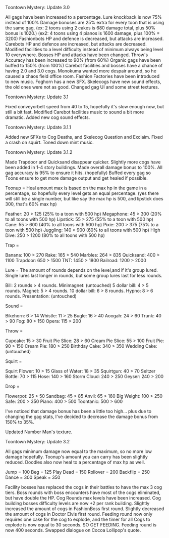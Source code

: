 Toontown Mystery: Update 3.0

All gags have been increased to a percentage.
Lure knockback is now 75% instead of 100%
Damage bonuses are 25% extra for every toon that is using the same gag, (ex: 2 toons using 2 cakes is 680 damage total, plus 50% bonus is 1020.) (ex2: 4 toons using 4 pianos is 1600 damage, plus 100% = 3200)
Fashionbots HP and defence is decreased, but attacks are increased.
Carebots HP and defence are increased, but attacks are decreased.
Modified facilities to a level difficulty instead of minimum always being level 10 everywhere.
Bosses HP and attacks have been changed.
Throw's Accuracy has been increased to 90% (from 60%)
Organic gags have been buffed to 150% (from 100%)
Carebot facilities and bosses have a chance of having 2.0 and 3.0 cogs.
Monokuma wanted more despair around, so he caused a chaos field office room.
Fashion Factories have been introduced to new music.
Foghorn has a new SFX.
Skelecogs have new sound effects, the old ones were not as good.
Changed gag UI and some street textures.

Toontown Mystery: Update 3.1

Fixed conveyorbelt speed from 40 to 15, hopefully it's slow enough now, but still a bit fast.
Modified Carebot facilities music to sound a bit more dramatic.
Added new cog sound effects.

Toontown Mystery: Update 3.1.1

Added new SFXs to Cog Deaths, and Skelecog Question and Exclaim.
Fixed a crash on squirt.
Toned down mint music.

Toontown Mystery: Update 3.1.2

Made Trapdoor and Quicksand disappear quicker.
Slightly more cogs have been added in 1-4 story buildings.
Made overall damage bonus to 100%.
All gag accuracy is 95% to ensure it hits. (hopefully)
Buffed every gag so Toons ensure to get more damage output and get healed if possible.

Toonup = Heal amount max is based on the max hp in the game in a percentage, so hopefully every level gets an equal percentage. (yes there will still be a single number, but like say the max hp is 500, and lipstick does 300, that's 60% max hp)

Feather: 20 > 125 (25% to a toon with 500 hp)
Megaphone: 45 > 300 (20% to all toons with 500 hp)
Lipstick: 55 > 275 (55% to a toon with 500 hp)
Cane: 55 > 600 (40% to all toons with 500 hp)
Pixie: 200 > 375 (75% to a toon with 500 hp)
Juggling: 140 > 900 (60% to all toons with 500 hp)
High Dive: 250 > 1200 (80% to all toons with 500 hp)

Trap =

Banana: 100 > 270
Rake: 165 > 540
Marbles: 264 > 835
Quicksand: 400 > 1100
Trapdoor: 650 > 1500
TNT: 1450 > 1800
Railroad: 1200 > 2000

Lure = The amount of rounds depends on the level,and if it's group lured. Single lures last longer in rounds, but some group lures last for less rounds.

Bill: 2 rounds > 4 rounds.
Minimagnet: (untouched)
5 dollar bill: 4 > 5 rounds.
Magnet: 5 > 4 rounds.
10 dollar bill: 6 > 8 rounds.
Hypno: 8 > 6 rounds.
Presentation: (untouched)

Sound =

Bikehorn: 6 > 14
Whistle: 11 > 25
Bugle: 16 > 40
Aoogah: 24 > 60
Trunk: 40 > 90
Fog: 80 > 150
Opera: 115 > 200

Throw =

Cupcake: 15 > 30
Fruit Pie Slice: 28 > 60
Cream Pie Slice: 55 > 100
Fruit Pie: 90 > 150
Cream Pie: 180 > 250
Birthday Cake: 340 > 350
Wedding Cake: (untouched)

Squirt =

Squirt Flower: 10 > 15
Glass of Water: 18 > 35
Squirtgun: 40 > 70
Seltzer Bottle: 70 > 115
Hose: 140 > 160
Storm Cloud: 240 > 250
Geyser: 240 > 200

Drop =

Flowerpot: 25 > 50
Sandbag: 45 > 85
Anvil: 65 > 160
Big Weight: 100 > 250
Safe: 200 > 350
Piano: 400 > 500
Toontanic: 500 > 600

I've noticed that damage bonus has been a little too high... plus due to changing the gag stats, I've decided to decrease the damage bonus from 150% to 35%.

Updated Number Man's texture.

Toontown Mystery: Update 3.2

All gags minimum damage now equal to the maximum, so no more low damage hopefully.
Toonup's amount you can carry has been slightly reduced.
Doodles also now heal to a percentage of max hp as well.

Jump = 100
Beg = 125
Play Dead = 150
Rollover = 200
Backflip = 250
Dance = 300
Speak = 350

Facility bosses has replaced the cogs in their battles to have the max 3 cog tiers.
Boss rounds with boss encounters have most of the cogs eliminated, but have double the HP.
Cog Rounds max levels have been increased.
Cog building bosses difficulty levels are now +2 per rank building.
Slightly increased the amount of cogs in FashionBoss first round.
Slightly decreased the amount of cogs in Doctor Elvis first round.
Feeding round now only requires one cake for the cog to explode, and the timer for all Cogs to explode is now equal to 30 seconds. SO GET FEEDING.
Feeding round is now 400 seconds.
Swapped dialogue on Cocoa Lollipop's quote.
